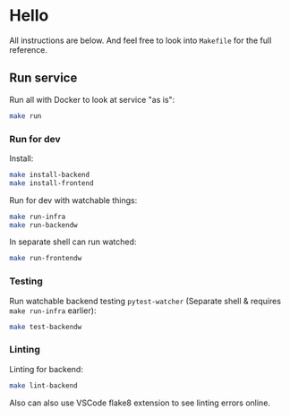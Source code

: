 # Hello

All instructions are below. And feel free to look into `Makefile` for the full reference.

## Run service

Run all with Docker to look at service "as is":

```bash
make run
```

### Run for dev

Install:

```bash
make install-backend
make install-frontend
```

Run for dev with watchable things:

```bash
make run-infra
make run-backendw
```

In separate shell can run watched:

```bash
make run-frontendw
```

### Testing

Run watchable backend testing `pytest-watcher` (Separate shell & requires `make run-infra` earlier):

```bash
make test-backendw
```

### Linting

Linting for backend:

```bash
make lint-backend
```

Also can also use VSCode flake8 extension to see linting errors online.
